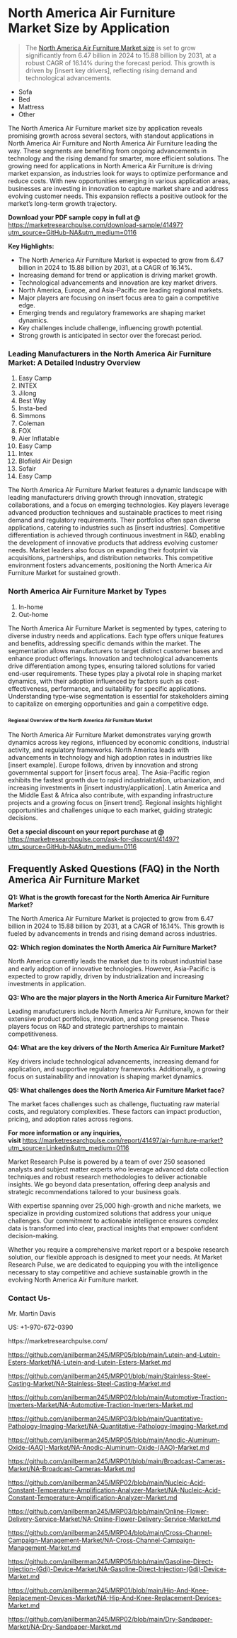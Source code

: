 <h1>North America Air Furniture Market&nbsp;Size by Application</h1><blockquote><p>The <a href="https://marketresearchpulse.com/download-sample/41497?utm_source=GitHub-NA&amp;utm_medium=0116">North America Air Furniture Market size</a> is set to grow significantly from 6.47 billion in 2024 to 15.88 billion by 2031, at a robust CAGR of 16.14% during the forecast period. This growth is driven by [insert key drivers], reflecting rising demand and technological advancements.</p></blockquote><ul><li>Sofa <li> Bed <li> Mattress <li> Other</li></ul><p>The North America Air Furniture market size by application reveals promising growth across several sectors, with standout applications in North America Air Furniture and North America Air Furniture leading the way. These segments are benefiting from ongoing advancements in technology and the rising demand for smarter, more efficient solutions. The growing need for applications in North America Air Furniture is driving market expansion, as industries look for ways to optimize performance and reduce costs. With new opportunities emerging in various application areas, businesses are investing in innovation to capture market share and address evolving customer needs. This expansion reflects a positive outlook for the market’s long-term growth trajectory.</p><p><strong>Download your PDF sample copy in full at @ </strong><a href="https://marketresearchpulse.com/download-sample/41497?utm_source=GitHub-NA&amp;utm_medium=0116">https://marketresearchpulse.com/download-sample/41497?utm_source=GitHub-NA&amp;utm_medium=0116</a></p><p><strong>Key Highlights: </strong></p><ul><li>The North America Air Furniture Market is expected to grow from 6.47 billion in 2024 to 15.88 billion by 2031, at a CAGR of 16.14%.</li><li>Increasing demand for trend or application is driving market growth.</li><li>Technological advancements and innovation are key market drivers.</li><li>North America, Europe, and Asia-Pacific are leading regional markets.</li><li>Major players are focusing on insert focus area to gain a competitive edge.</li><li>Emerging trends and regulatory frameworks are shaping market dynamics.</li><li>Key challenges include challenge, influencing growth potential.</li><li>Strong growth is anticipated in sector over the forecast period.</li></ul><h3>Leading Manufacturers in the North America Air Furniture Market: A Detailed Industry Overview</h3><ol><li>Easy Camp</li><li>INTEX</li><li>Jilong</li><li>Best Way</li><li>Insta-bed</li><li>Simmons</li><li>Coleman</li><li>FOX</li><li>Aier Inflatable</li><li>Easy Camp</li><li>Intex</li><li>Blofield Air Design</li><li>Sofair</li><li>Easy Camp</li></ol><div class="flex max-w-full flex-col flex-grow"><div class="min-h-8 text-message flex w-full flex-col items-end gap-2 whitespace-normal break-words [.text-message+&amp;]:mt-5" dir="auto" data-message-author-role="assistant" data-message-id="fd8432e4-4910-450d-b182-61b7bfb0a01f" data-message-model-slug="gpt-4o"><div class="flex w-full flex-col gap-1 empty:hidden first:pt-[3px]"><div class="markdown prose w-full break-words dark:prose-invert light"><p>The North America Air Furniture Market features a dynamic landscape with leading manufacturers driving growth through innovation, strategic collaborations, and a focus on emerging technologies. Key players leverage advanced production techniques and sustainable practices to meet rising demand and regulatory requirements. Their portfolios often span diverse applications, catering to industries such as [insert industries]. Competitive differentiation is achieved through continuous investment in R&amp;D, enabling the development of innovative products that address evolving customer needs. Market leaders also focus on expanding their footprint via acquisitions, partnerships, and distribution networks. This competitive environment fosters advancements, positioning the North America Air Furniture Market for sustained growth.</p></div></div></div></div><h3>North America Air Furniture Market by Types</h3><ol><li>In-home <li> Out-home</li></ol><div class="flex max-w-full flex-col flex-grow"><div class="min-h-8 text-message flex w-full flex-col items-end gap-2 whitespace-normal break-words [.text-message+&amp;]:mt-5" dir="auto" data-message-author-role="assistant" data-message-id="084470be-0bb7-4664-bddf-5156b4f41249" data-message-model-slug="gpt-4o-mini"><div class="flex w-full flex-col gap-1 empty:hidden first:pt-[3px]"><div class="markdown prose w-full break-words dark:prose-invert light"><p>The North America Air Furniture Market is segmented by types, catering to diverse industry needs and applications. Each type offers unique features and benefits, addressing specific demands within the market. The segmentation allows manufacturers to target distinct customer bases and enhance product offerings. Innovation and technological advancements drive differentiation among types, ensuring tailored solutions for varied end-user requirements. These types play a pivotal role in shaping market dynamics, with their adoption influenced by factors such as cost-effectiveness, performance, and suitability for specific applications. Understanding type-wise segmentation is essential for stakeholders aiming to capitalize on emerging opportunities and gain a competitive edge.</p></div></div></div></div><h3><span style="font-size: 11px;">Regional Overview of the North America Air Furniture Market</span></h3><div class="flex max-w-full flex-col flex-grow"><div class="min-h-8 text-message flex w-full flex-col items-end gap-2 whitespace-normal break-words [.text-message+&amp;]:mt-5" dir="auto" data-message-author-role="assistant" data-message-id="e9038762-ce64-4e30-91c9-9bd413514231" data-message-model-slug="gpt-4o-mini"><div class="flex w-full flex-col gap-1 empty:hidden first:pt-[3px]"><div class="markdown prose w-full break-words dark:prose-invert light"><p>The North America Air Furniture Market demonstrates varying growth dynamics across key regions, influenced by economic conditions, industrial activity, and regulatory frameworks. North America leads with advancements in technology and high adoption rates in industries like [insert example]. Europe follows, driven by innovation and strong governmental support for [insert focus area]. The Asia-Pacific region exhibits the fastest growth due to rapid industrialization, urbanization, and increasing investments in [insert industry/application]. Latin America and the Middle East &amp; Africa also contribute, with expanding infrastructure projects and a growing focus on [insert trend]. Regional insights highlight opportunities and challenges unique to each market, guiding strategic decisions.</p></div></div></div></div><p><strong>Get a special discount on your report purchase at @ </strong><a href="https://marketresearchpulse.com/ask-for-discount/41497?utm_source=GitHub-NA&amp;utm_medium=0116">https://marketresearchpulse.com/ask-for-discount/41497?utm_source=GitHub-NA&amp;utm_medium=0116</a></p><h2>Frequently Asked Questions (FAQ) in the North America Air Furniture Market</h2><p><strong>Q1: What is the growth forecast for the North America Air Furniture Market?</strong></p><p>The North America Air Furniture Market is projected to grow from 6.47 billion in 2024 to 15.88 billion by 2031, at a CAGR of 16.14%. This growth is fueled by advancements in trends and rising demand across industries.</p><p><strong>Q2: Which region dominates the North America Air Furniture Market?</strong></p><p>North America currently leads the market due to its robust industrial base and early adoption of innovative technologies. However, Asia-Pacific is expected to grow rapidly, driven by industrialization and increasing investments in application.</p><p><strong>Q3: Who are the major players in the North America Air Furniture Market?</strong></p><p>Leading manufacturers include North America Air Furniture, known for their extensive product portfolios, innovation, and strong presence. These players focus on R&amp;D and strategic partnerships to maintain competitiveness.</p><p><strong>Q4: What are the key drivers of the North America Air Furniture Market?</strong></p><p>Key drivers include technological advancements, increasing demand for application, and supportive regulatory frameworks. Additionally, a growing focus on sustainability and innovation is shaping market dynamics.</p><p><strong>Q5: What challenges does the North America Air Furniture Market face?</strong></p><p>The market faces challenges such as challenge, fluctuating raw material costs, and regulatory complexities. These factors can impact production, pricing, and adoption rates across regions.</p><p><strong>For more information or any inquiries, visit&nbsp;</strong><a href="https://marketresearchpulse.com/report/41497/air-furniture-market?utm_source=Linkedin&utm_medium=0116">https://marketresearchpulse.com/report/41497/air-furniture-market?utm_source=Linkedin&utm_medium=0116</a></p><p>Market Research Pulse is powered by a team of over 250 seasoned analysts and subject matter experts who leverage advanced data collection techniques and robust research methodologies to deliver actionable insights. We go beyond data presentation, offering deep analysis and strategic recommendations tailored to your business goals.</p><p>With expertise spanning over 25,000 high-growth and niche markets, we specialize in providing customized solutions that address your unique challenges. Our commitment to actionable intelligence ensures complex data is transformed into clear, practical insights that empower confident decision-making.</p><p>Whether you require a comprehensive market report or a bespoke research solution, our flexible approach is designed to meet your needs. At Market Research Pulse, we are dedicated to equipping you with the intelligence necessary to stay competitive and achieve sustainable growth in the evolving North America Air Furniture market.</p><h3><strong>Contact Us-</strong></h3><p>Mr. Martin Davis</p><p>US: +1-970-672-0390</p><p>https://marketresearchpulse.com/</p><p><a href="https://github.com/anilberman245/MRP05/blob/main/Lutein-and-Lutein-Esters-Market/NA-Lutein-and-Lutein-Esters-Market.md">https://github.com/anilberman245/MRP05/blob/main/Lutein-and-Lutein-Esters-Market/NA-Lutein-and-Lutein-Esters-Market.md</a></p><p><a href="https://github.com/anilberman245/MRP01/blob/main/Stainless-Steel-Casting-Market/NA-Stainless-Steel-Casting-Market.md">https://github.com/anilberman245/MRP01/blob/main/Stainless-Steel-Casting-Market/NA-Stainless-Steel-Casting-Market.md</a></p><p><a href="https://github.com/anilberman245/MRP02/blob/main/Automotive-Traction-Inverters-Market/NA-Automotive-Traction-Inverters-Market.md">https://github.com/anilberman245/MRP02/blob/main/Automotive-Traction-Inverters-Market/NA-Automotive-Traction-Inverters-Market.md</a></p><p><a href="https://github.com/anilberman245/MRP03/blob/main/Quantitative-Pathology-Imaging-Market/NA-Quantitative-Pathology-Imaging-Market.md">https://github.com/anilberman245/MRP03/blob/main/Quantitative-Pathology-Imaging-Market/NA-Quantitative-Pathology-Imaging-Market.md</a></p><p><a href="https://github.com/anilberman245/MRP05/blob/main/Anodic-Aluminum-Oxide-(AAO)-Market/NA-Anodic-Aluminum-Oxide-(AAO)-Market.md">https://github.com/anilberman245/MRP05/blob/main/Anodic-Aluminum-Oxide-(AAO)-Market/NA-Anodic-Aluminum-Oxide-(AAO)-Market.md</a></p><p><a href="https://github.com/anilberman245/MRP01/blob/main/Broadcast-Cameras-Market/NA-Broadcast-Cameras-Market.md">https://github.com/anilberman245/MRP01/blob/main/Broadcast-Cameras-Market/NA-Broadcast-Cameras-Market.md</a></p><p><a href="https://github.com/anilberman245/MRP02/blob/main/Nucleic-Acid-Constant-Temperature-Amplification-Analyzer-Market/NA-Nucleic-Acid-Constant-Temperature-Amplification-Analyzer-Market.md">https://github.com/anilberman245/MRP02/blob/main/Nucleic-Acid-Constant-Temperature-Amplification-Analyzer-Market/NA-Nucleic-Acid-Constant-Temperature-Amplification-Analyzer-Market.md</a></p><p><a href="https://github.com/anilberman245/MRP03/blob/main/Online-Flower-Delivery-Service-Market/NA-Online-Flower-Delivery-Service-Market.md">https://github.com/anilberman245/MRP03/blob/main/Online-Flower-Delivery-Service-Market/NA-Online-Flower-Delivery-Service-Market.md</a></p><p><a href="https://github.com/anilberman245/MRP04/blob/main/Cross-Channel-Campaign-Management-Market/NA-Cross-Channel-Campaign-Management-Market.md">https://github.com/anilberman245/MRP04/blob/main/Cross-Channel-Campaign-Management-Market/NA-Cross-Channel-Campaign-Management-Market.md</a></p><p><a href="https://github.com/anilberman245/MRP05/blob/main/Gasoline-Direct-Injection-(Gdi)-Device-Market/NA-Gasoline-Direct-Injection-(Gdi)-Device-Market.md">https://github.com/anilberman245/MRP05/blob/main/Gasoline-Direct-Injection-(Gdi)-Device-Market/NA-Gasoline-Direct-Injection-(Gdi)-Device-Market.md</a></p><p><a href="https://github.com/anilberman245/MRP01/blob/main/Hip-And-Knee-Replacement-Devices-Market/NA-Hip-And-Knee-Replacement-Devices-Market.md">https://github.com/anilberman245/MRP01/blob/main/Hip-And-Knee-Replacement-Devices-Market/NA-Hip-And-Knee-Replacement-Devices-Market.md</a></p><p><a href="https://github.com/anilberman245/MRP02/blob/main/Dry-Sandpaper-Market/NA-Dry-Sandpaper-Market.md">https://github.com/anilberman245/MRP02/blob/main/Dry-Sandpaper-Market/NA-Dry-Sandpaper-Market.md</a></p>
